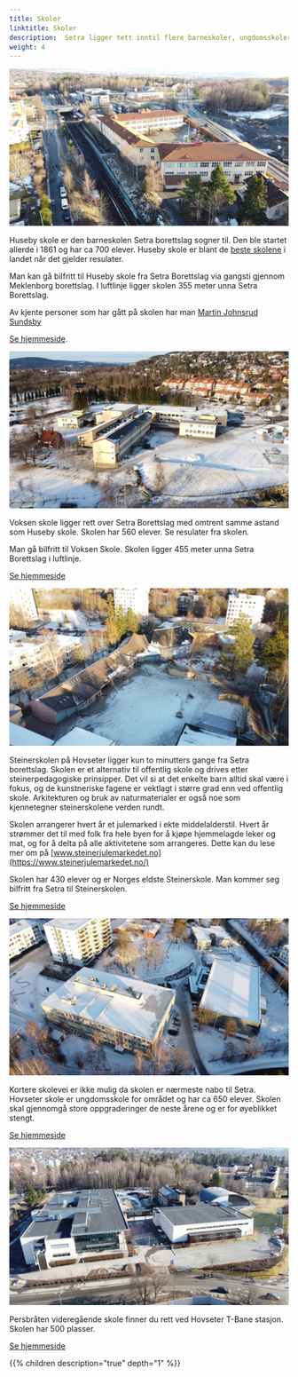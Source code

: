 ```yaml
---
title: Skoler
linktitle: Skoler
description:  Setra ligger tett inntil flere barneskoler, ungdomsskoler og en videregående skole
weight: 4
---
```



![Huseby skole - barneskole](DJI_0595.jpg "Huseby skole - barneskole")

Huseby skole er den barneskolen Setra borettslag sogner til. Den ble startet allerde i 1861 og har ca 700 elever. Huseby skole er blant de [beste skolene](https://www.udir.no/tall-og-forskning/statistikk/statistikk-grunnskole/nasjonale-prover-5.-trinn/) i landet når det gjelder resulater.

Man kan gå bilfritt til Huseby skole fra Setra Borettslag via gangsti gjennom Meklenborg borettslag. I luftlinje ligger skolen 355 meter unna Setra Borettslag. 

Av kjente personer som har gått på skolen har man [Martin Johnsrud Sundsby](https://no.wikipedia.org/wiki/Martin_Johnsrud_Sundby)

[Se hjemmeside](https://huseby.osloskolen.no/om-skolen/om-oss/skolens-historie/).

![Voksen skole - barneskole](DJI_0711.jpg "Voksen skole - barneskole")

Voksen skole ligger rett over Setra Borettslag med omtrent samme astand som Huseby skole.  Skolen har 560 elever. Se resulater fra skolen.

Man gå bilfritt til Voksen Skole. Skolen ligger 455 meter unna Setra Borettslag i luftlinje.

[Se hjemmeside](https://voksen.osloskolen.no/om-skolen/om-oss/skolens-historie/) 

![Rudolf Steinerskolen - barne og ungdomsskole](DJI_0872.jpg "Rudolf Steinerskolen - barne og ungdomsskole")

Steinerskolen på Hovseter ligger kun to minutters gange fra Setra borettslag. Skolen er et alternativ til offentlig skole og drives etter steinerpedagogiske prinsipper. Det vil si at det enkelte barn alltid skal være i fokus, og de kunstneriske fagene er vektlagt i større grad enn ved offentlig skole. Arkitekturen og bruk av naturmaterialer er også noe som kjennetegner steinerskolene verden rundt.

Skolen arrangerer hvert år et julemarked i ekte middelalderstil. Hvert år strømmer det til med folk fra hele byen for å kjøpe hjemmelagde leker og mat, og for å delta på alle aktivitetene som arrangeres. Dette kan du lese mer om på [www.steinerjulemarkedet.no](https://www.steinerjulemarkedet.no/)

Skolen har 430 elever og er Norges eldste Steinerskole. Man kommer seg bilfritt fra Setra til Steinerskolen. 

[Se hjemmeside](https://www.rsio.no/)

![Hovseter skole - ungdomsskole](DJI_0548.jpg "Hovseter skole - ungdomsskole")

Kortere skolevei er ikke mulig da skolen er nærmeste nabo til Setra. Hovseter skole er ungdomsskole for området og har ca 650 elever. Skolen skal gjennomgå store oppgraderinger de neste årene og er for øyeblikket stengt.

[Se hjemmeside](https://hovseter.osloskolen.no/)

![Persbråten videregående skole](DJI_0972.jpg "Persbråten videregående skole")

Persbråten videregående skole finner du rett ved Hovseter T-Bane stasjon. Skolen har 500 plasser.

[Se hjemmeside](https://persbraten.vgs.no/om-skolen/om-oss/var-profil/) 

{{% children description="true" depth="1" %}}
